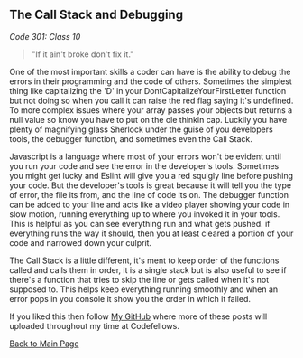 ## The Call Stack and Debugging

*Code 301: Class 10*

>"If it ain't broke don't fix it."

One of the most important skills a coder can have is the ability to debug the errors in their programming and the code of others. Sometimes the simplest thing like capitalizing the 'D' in your DontCapitalizeYourFirstLetter function but not doing so when you call it can raise the red flag saying it's undefined. To more complex issues where your array passes your objects but returns a null value so know you have to put on the ole thinkin cap. Luckily you have plenty of magnifying glass Sherlock under the guise of you developers tools, the debugger function, and sometimes even the Call Stack. 

Javascript is a language where most of your errors won't be evident until you run your code and see the error in the developer's tools. Sometimes you might get lucky and Eslint will give you a red squigly line before pushing your code. But the developer's tools is great because it will tell you the type of error, the file its from, and the line of code its on. The debugger function can be added to your line and acts like a video player showing your code in slow motion, running everything up to where you invoked it in your tools. This is helpful as you can see everything run and what gets pushed. if everything runs the way it should, then you at least cleared a portion of your code and narrowed down your culprit.

The Call Stack is a little different, it's ment to keep order of the functions called and calls them in order, it is a single stack but is also useful to see if there's a function that tries to skip the line or gets called when it's not supposed to. This helps keep everything running smoothly and when an error pops in you console it show you the order in which it failed.

If you liked this then follow [My GitHub](https://github.com/John-Ram) where more of these posts will uploaded throughout my time at Codefellows.

[Back to Main Page](https://john-ram.github.io/reading-notes.md/)
